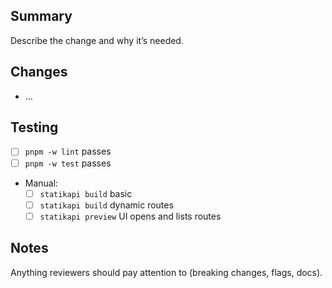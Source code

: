 ## Summary

Describe the change and why it’s needed.

## Changes

- …

## Testing

- [ ] `pnpm -w lint` passes
- [ ] `pnpm -w test` passes
- Manual:
  - [ ] `statikapi build` basic
  - [ ] `statikapi build` dynamic routes
  - [ ] `statikapi preview` UI opens and lists routes

## Notes

Anything reviewers should pay attention to (breaking changes, flags, docs).
